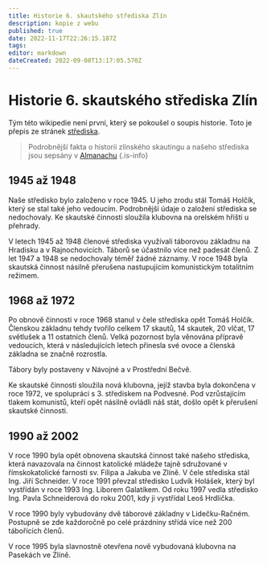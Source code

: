 ```yaml
---
title: Historie 6. skautského střediska Zlín
description: kopie z webu
published: true
date: 2022-11-17T22:26:15.187Z
tags: 
editor: markdown
dateCreated: 2022-09-08T13:17:05.570Z
---
```


# Historie 6. skautského střediska Zlín

Tým této wikipedie není první, který se pokoušel o soupis historie. Toto je přepis ze stránek <a href="http://www.zlin6.cz/?ukaz=65_kratce_z_historie&IdMenu=65&grafika=0">střediska</a>.
> Podrobnější fakta o historii zlínského skautingu a našeho střediska jsou sepsány v [Almanachu](http://zlin6.cz/?ukaz=154__%97_rok_2020&grafika=0)
{.is-info}


## 1945 až 1948

Naše středisko bylo založeno v roce 1945. U jeho zrodu stál Tomáš Holčík, který se stal také jeho vedoucím. Podrobnější údaje o založení střediska se nedochovaly. Ke skautské činnosti sloužila klubovna na orelském hřišti u přehrady.

V letech 1945 až 1948 členové střediska využívali táborovou základnu na Hradisku a v Rajnochovicích. Táborů se účastnilo více než padesát členů. Z let 1947 a 1948 se nedochovaly téměř žádné záznamy. V roce 1948 byla skautská činnost násilně přerušena nastupujícím komunistickým totalitním režimem.

 

## 1968 až 1972

Po obnově činnosti v roce 1968 stanul v čele střediska opět Tomáš Holčík. Členskou základnu tehdy tvořilo celkem 17 skautů, 14 skautek, 20 vlčat, 17 světlušek a 11 ostatních členů. Velká pozornost byla věnována přípravě vedoucích, která v následujících letech přinesla své ovoce a členská základna se značně rozrostla.

Tábory byly postaveny v Návojné a v Prostřední Bečvě.

Ke skautské činnosti sloužila nová klubovna, jejíž stavba byla dokončena v roce 1972, ve spolupráci s 3. střediskem na Podvesné. Pod vzrůstajícím tlakem komunistů, kteří opět násilně ovládli náš stát, došlo opět k přerušení skautské činnosti.



## 1990 až 2002

V roce 1990 byla opět obnovena skautská činnost také našeho střediska, která navazovala na činnost katolické mládeže tajně sdružované v římskokatolické farnosti sv. Filipa a Jakuba ve Zlíně. V čele střediska stál Ing. Jiří Schneider. V roce 1991 převzal středisko Ludvík Holášek, který byl vystřídán v roce 1993 Ing. Liborem Galatíkem. Od roku 1997 vedla středisko Ing. Pavla Schneiderová do roku 2001, kdy ji vystřídal Leoš Hrdlička.

V roce 1990 byly vybudovány dvě táborové základny v Lidečku-Račném. Postupně se zde každoročně po celé prázdniny střídá více než 200 tábořících členů.

V roce 1995 byla slavnostně otevřena nově vybudovaná klubovna na Pasekách ve Zlíně.